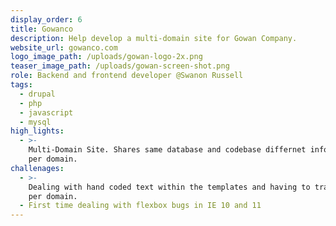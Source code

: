 ```yaml
---
display_order: 6
title: Gowanco
description: Help develop a multi-domain site for Gowan Company.
website_url: gowanco.com
logo_image_path: /uploads/gowan-logo-2x.png
teaser_image_path: /uploads/gowan-screen-shot.png
role: Backend and frontend developer @Swanon Russell
tags:
  - drupal
  - php
  - javascript
  - mysql
high_lights:
  - >-
    Multi-Domain Site. Shares same database and codebase differnet information
    per domain.
challenages:
  - >-
    Dealing with hand coded text within the templates and having to translate
    per domain.
  - First time dealing with flexbox bugs in IE 10 and 11
---
```


